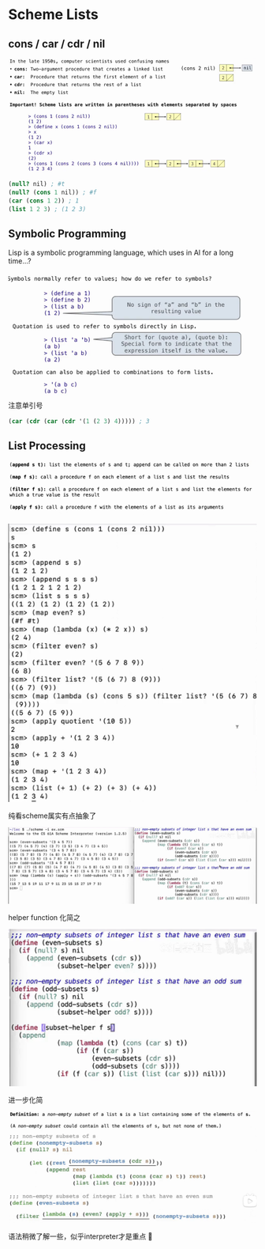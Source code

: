 # Scheme Lists

## cons / car / cdr / nil

![alt text](image.png)

```scheme
(null? nil) ; #t
(null? (cons 1 nil)) ; #f
(car (cons 1 2)) ; 1
(list 1 2 3) ; (1 2 3)
```

## Symbolic Programming

Lisp is a symbolic programming language, which uses in AI for a long time...?

  
![alt text](image-1.png)
注意单引号
```scheme
(car (cdr (car (cdr '(1 (2 3) 4))))) ; 3
```

## List Processing
![alt text](image-2.png)

![alt text](image-3.png)

纯看scheme属实有点抽象了

![alt text](image-4.png)

helper function 化简之

![alt text](image-5.png)

进一步化简

![alt text](image-6.png)

语法稍微了解一些，似乎interpreter才是重点 :thinking:

